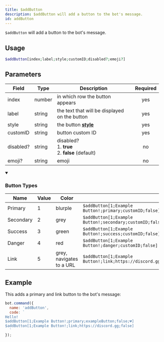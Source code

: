 ```yaml
---
title: $addButton 
description: $addButton will add a button to the bot's message.
id: addButton
---
```


`$addButton` will add a button to the bot's message.

## Usage

```php
$addButton[index;label;style;customID;disabled?;emoji?]
```

## Parameters 


| Field     | Type   | Description                                                | Required |
| --------- | ------ | ---------------------------------------------------------- |:--------:|
| index     | number | in which row the button appears                            |    yes   |
| label     | string | the text that will be displayed on the button              |    yes   |
| style     | string | the button **[style][dp]**                                 |    yes   |
| customID  | string | button custom ID                                           |    yes   |
| disabled? | string | disabled? <br /> 1. **true** <br /> 2. **false** (default) |    no    |
| emoji?    | string | emoji                                                      |    no    |

<details open>
  <summary><h3> Button Types </h3></summary>

| Name      | Value | Color                    |                                                               |
| --------- | ----- | ------------------------ | ------------------------------------------------------------- |
| Primary   | 1     | blurple                  | `$addButton[1;Example Button!;primary;customID;false]`        |
| Secondary | 2     | grey                     | `$addButton[1;Example Button!;secondary;customID;false]`      |
| Success   | 3     | green                    | `$addButton[1;Example Button!;success;customID;false]`        |
| Danger    | 4     | red                      | `$addButton[1;Example Button!;danger;customID;false]`         |
| Link      | 5     | grey, navigates to a URL | `$addButton[1;Example Button!;link;https://discord.gg;false]` |
  
</details>


## Example

This adds a primary and link button to the bot's message:

```javascript
bot.command({
  name: 'addButton',
  code: `
Hello!
$addButton[1;Example Button!;primary;exampleButton;false;💔]
$addButton[1;Example Button!;link;https://discord.gg;false]
  `
});
```


[dp]: https://discord.com/developers/docs/interactions/message-components#button-object-button-styles
